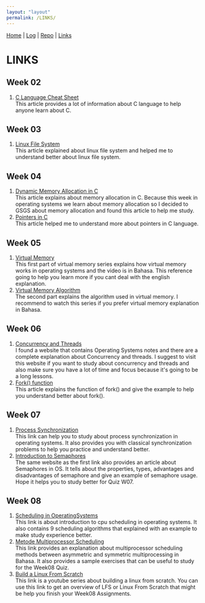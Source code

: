 ```yaml
---
layout: "layout"
permalink: /LINKS/
---
```


[Home](https://hafidzsulistyan.github.io/os212/) | [Log](https://hafidzsulistyan.github.io/os212/TXT/mylog.txt) | [Repo](https://github.com/hafidzsulistyan/os212) | [Links](.)

# LINKS
## Week 02
1. [C Language Cheat Sheet](https://developerinsider.co/c-programming-language-cheat-sheet/)<br>
   This article provides a lot of information about C language to help anyone learn about C.

## Week 03
1. [Linux File System](https://www.linux.com/training-tutorials/linux-filesystem-explained/)<br>
   This article explained about linux file system and helped me to understand better about linux file system.

## Week 04
1. [Dynamic Memory Allocation in C](https://www.geeksforgeeks.org/dynamic-memory-allocation-in-c-using-malloc-calloc-free-and-realloc/)<br>
   This article explains about memory allocation in C. Because this week in operating systems we learn about memory allocation so I decided to GSGS about memory allocation and found this article to help me study.
2. [Pointers in C](https://www.guru99.com/c-pointers.html)<br>
   This article helped me to understand more about pointers in C language.

## Week 05
1. [Virtual Memory](https://youtu.be/M8M4M6NSmeA)<br>
   This first part of virtual memory series explains how virtual memory works in operating systems and the video is in Bahasa. This reference going to help you learn more if you cant deal with the english explanation.
2. [Virtual Memory Algorithm](https://youtu.be/xpwRadrF0Ns)<br>
   The second part explains the algorithm used in virtual memory. I recommend to watch this series if you prefer virtual memory explanation in Bahasa.

## Week 06
1. [Concurrency and Threads](https://applied-programming.github.io/Operating-Systems-Notes/3-Threads-and-Concurrency/)<br>
   I found a website that contains Operating Systems notes and there are a complete explanation about Concurrency and threads. I suggest to visit this website if you want to study about concurrency and threads and also make sure you have a lot of time and focus because it's going to be a long lessons.
2. [Fork() function](https://www.thegeekstuff.com/2012/05/c-fork-function/)<br>
   This article explains the function of fork() and give the example to help you understand better about fork(). 

## Week 07
1. [Process Synchronization](https://www.studytonight.com/operating-system/process-synchronization)<br>
   This link can help you to study about process synchronization in operating systems. It also provides you with classical synchronization problems to help you practice and understand better.
2. [Introduction to Semaphores](https://www.studytonight.com/operating-system/introduction-to-semaphores)<br>
   The same website as the first link also provides an article about Semaphores in OS. It tells about the properties, types, advantages and disadvantages of semaphore and give an example of semaphore usage. Hope it helps you to study better for Quiz W07.

## Week 08
1. [Scheduling in OperatingSystems](https://www.studytonight.com/operating-system/cpu-scheduling)<br>
   This link is about introduction to cpu scheduling in operating systems. It also contains 9 scheduling algorithms that explained with an example to make study experience better.
2. [Metode Multiprocessor Scheduling](https://youtu.be/x1afIT3h-z8)<br>
   This link provides an explanation about multiprocessor scheduling methods between asymmetric and symmetric multiprocessing in Bahasa. It also provides a sample exercises that can be useful to study for the Week08 Quiz.
3. [Build a Linux From Scratch](https://youtu.be/IXA0GNTLf_Q)<br>
   This link is a youtube series about building a linux from scratch. You can use this link to get an overview of LFS or Linux From Scratch that might be help you finish your Week08 Assignments.

